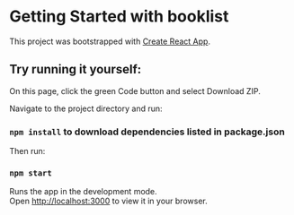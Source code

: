 # Getting Started with booklist

This project was bootstrapped with [Create React App](https://github.com/facebook/create-react-app).

## Try running it yourself:

On this page, click the green Code button and select Download ZIP.

Navigate to the project directory and run:

### `npm install` to download dependencies listed in package.json

Then run:

### `npm start`

Runs the app in the development mode.\
Open [http://localhost:3000](http://localhost:3000) to view it in your browser.

